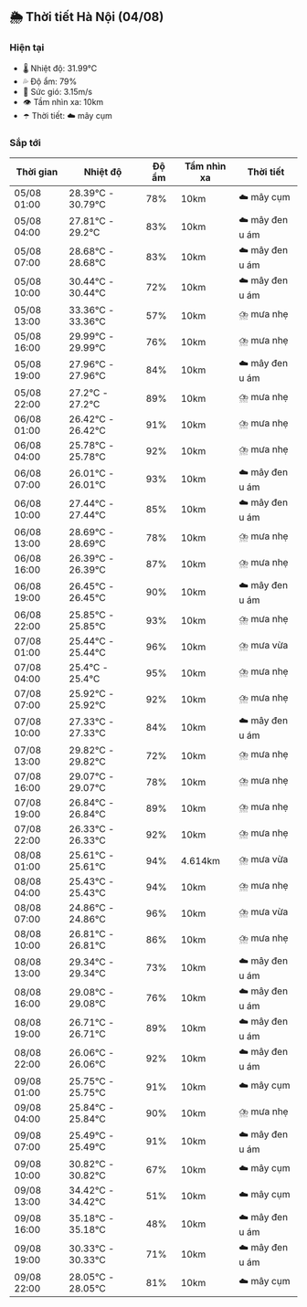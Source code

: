 ## 🌦️ Thời tiết Hà Nội (04/08)

### Hiện tại

- 🌡️ Nhiệt độ: 31.99℃
- 💦 Độ ẩm: 79%
- 💨 Sức gió: 3.15m/s
- 👁️ Tầm nhìn xa: 10km
- ☂️ Thời tiết: ☁️ mây cụm

### Sắp tới

| Thời gian | Nhiệt độ | Độ ẩm | Tầm nhìn xa | Thời tiết |
| --- | --- | --- | --- | --- |
| 05/08 01:00 | 28.39℃ - 30.79℃ | 78% | 10km | ☁️ mây cụm |
| 05/08 04:00 | 27.81℃ - 29.2℃ | 83% | 10km | ☁️ mây đen u ám |
| 05/08 07:00 | 28.68℃ - 28.68℃ | 83% | 10km | ☁️ mây đen u ám |
| 05/08 10:00 | 30.44℃ - 30.44℃ | 72% | 10km | ☁️ mây đen u ám |
| 05/08 13:00 | 33.36℃ - 33.36℃ | 57% | 10km | ⛈️ mưa nhẹ |
| 05/08 16:00 | 29.99℃ - 29.99℃ | 76% | 10km | ⛈️ mưa nhẹ |
| 05/08 19:00 | 27.96℃ - 27.96℃ | 84% | 10km | ☁️ mây đen u ám |
| 05/08 22:00 | 27.2℃ - 27.2℃ | 89% | 10km | ⛈️ mưa nhẹ |
| 06/08 01:00 | 26.42℃ - 26.42℃ | 91% | 10km | ⛈️ mưa nhẹ |
| 06/08 04:00 | 25.78℃ - 25.78℃ | 92% | 10km | ⛈️ mưa nhẹ |
| 06/08 07:00 | 26.01℃ - 26.01℃ | 93% | 10km | ☁️ mây đen u ám |
| 06/08 10:00 | 27.44℃ - 27.44℃ | 85% | 10km | ☁️ mây đen u ám |
| 06/08 13:00 | 28.69℃ - 28.69℃ | 78% | 10km | ⛈️ mưa nhẹ |
| 06/08 16:00 | 26.39℃ - 26.39℃ | 87% | 10km | ⛈️ mưa nhẹ |
| 06/08 19:00 | 26.45℃ - 26.45℃ | 90% | 10km | ☁️ mây đen u ám |
| 06/08 22:00 | 25.85℃ - 25.85℃ | 93% | 10km | ⛈️ mưa nhẹ |
| 07/08 01:00 | 25.44℃ - 25.44℃ | 96% | 10km | ⛈️ mưa vừa |
| 07/08 04:00 | 25.4℃ - 25.4℃ | 95% | 10km | ⛈️ mưa nhẹ |
| 07/08 07:00 | 25.92℃ - 25.92℃ | 92% | 10km | ⛈️ mưa nhẹ |
| 07/08 10:00 | 27.33℃ - 27.33℃ | 84% | 10km | ☁️ mây đen u ám |
| 07/08 13:00 | 29.82℃ - 29.82℃ | 72% | 10km | ⛈️ mưa nhẹ |
| 07/08 16:00 | 29.07℃ - 29.07℃ | 78% | 10km | ⛈️ mưa nhẹ |
| 07/08 19:00 | 26.84℃ - 26.84℃ | 89% | 10km | ⛈️ mưa nhẹ |
| 07/08 22:00 | 26.33℃ - 26.33℃ | 92% | 10km | ⛈️ mưa nhẹ |
| 08/08 01:00 | 25.61℃ - 25.61℃ | 94% | 4.614km | ⛈️ mưa vừa |
| 08/08 04:00 | 25.43℃ - 25.43℃ | 94% | 10km | ⛈️ mưa nhẹ |
| 08/08 07:00 | 24.86℃ - 24.86℃ | 96% | 10km | ⛈️ mưa vừa |
| 08/08 10:00 | 26.81℃ - 26.81℃ | 86% | 10km | ⛈️ mưa nhẹ |
| 08/08 13:00 | 29.34℃ - 29.34℃ | 73% | 10km | ☁️ mây đen u ám |
| 08/08 16:00 | 29.08℃ - 29.08℃ | 76% | 10km | ☁️ mây đen u ám |
| 08/08 19:00 | 26.71℃ - 26.71℃ | 89% | 10km | ☁️ mây đen u ám |
| 08/08 22:00 | 26.06℃ - 26.06℃ | 92% | 10km | ☁️ mây đen u ám |
| 09/08 01:00 | 25.75℃ - 25.75℃ | 91% | 10km | ☁️ mây cụm |
| 09/08 04:00 | 25.84℃ - 25.84℃ | 90% | 10km | ⛈️ mưa nhẹ |
| 09/08 07:00 | 25.49℃ - 25.49℃ | 91% | 10km | ☁️ mây đen u ám |
| 09/08 10:00 | 30.82℃ - 30.82℃ | 67% | 10km | ☁️ mây cụm |
| 09/08 13:00 | 34.42℃ - 34.42℃ | 51% | 10km | ☁️ mây cụm |
| 09/08 16:00 | 35.18℃ - 35.18℃ | 48% | 10km | ☁️ mây đen u ám |
| 09/08 19:00 | 30.33℃ - 30.33℃ | 71% | 10km | ☁️ mây đen u ám |
| 09/08 22:00 | 28.05℃ - 28.05℃ | 81% | 10km | ☁️ mây cụm |
